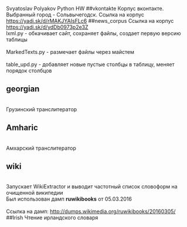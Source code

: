 Svyatoslav Polyakov
Python HW
##vkontakte 
Корпус вконтакте. Выбранный город - Сольвычегодск.
Ссылка на корпус https://yadi.sk/d/rMAKJYAIsFLc6
##news_corpus
Ссылка на корпус https://yadi.sk/d/ydDb0973p2e3Z
<br>lxml.py - обкачивает сайт, сохраняет файлы, создает первую версию таблицы<br />
<br>MarkedTexts.py - размечает файлы через майстем<br />
<br>table_upd.py - добавляет новые пустые столбцы в таблицу, меняет порядок столбцов<br />
## georgian
<br>Грузинский транслитератор
## Amharic
<br>Амхарский транслитератор
## wiki
<br>Запускает WikiExtractor и выводит частотный список словоформ на очищенной википедии
<br>Был использован дамп <b>ruwikibooks</b> от 05.03.2016<br />
<br>Ссылка на дамп: http://dumps.wikimedia.org/ruwikibooks/20160305/
##Irish
Чтение ирландского словаря
